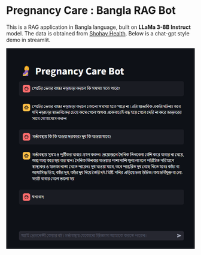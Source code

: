 # Pregnancy Care : Bangla RAG Bot
This is a RAG application in Bangla language, built on **LLaMa 3-8B Instruct** model. The data is obtained from [Shohay Health](https://shohay.health/pregnancy). Below is a chat-gpt style demo in streamlit.

![streamlit demo](images/streamlit_demo.png)